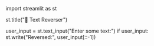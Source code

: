 import streamlit as st

st.title("💬 Text Reverser")

user_input = st.text_input("Enter some text:")
if user_input:
    st.write("Reversed:", user_input[::-1])
